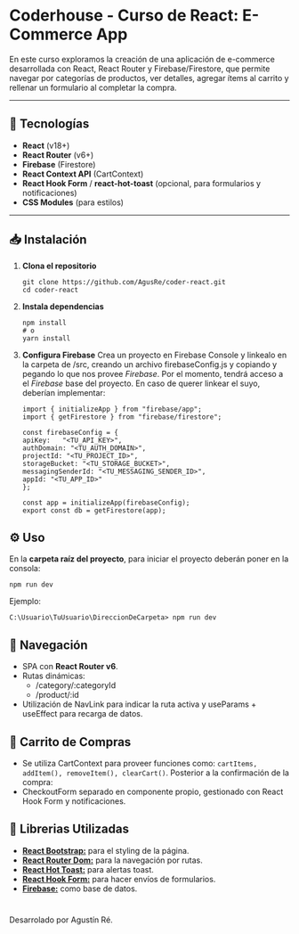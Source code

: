 # Coderhouse - Curso de React: E-Commerce App

En este curso exploramos la creación de una aplicación de e-commerce desarrollada con React, React Router y Firebase/Firestore, que permite navegar por categorías de productos, ver detalles, agregar ítems al carrito y rellenar un formulario al completar la compra.

---

## 🚀 Tecnologías

- **React** (v18+)
- **React Router** (v6+)
- **Firebase** (Firestore)
- **React Context API** (CartContext)
- **React Hook Form** / **react-hot-toast** (opcional, para formularios y notificaciones)
- **CSS Modules** (para estilos)

---

## 📥 Instalación

1. **Clona el repositorio**  
    ```
   git clone https://github.com/AgusRe/coder-react.git
   cd coder-react
   ```
2. **Instala dependencias**
    ```
    npm install
    # o
    yarn install
    ```
3. **Configura Firebase**
Crea un proyecto en Firebase Console y linkealo en la carpeta de /src, creando un archivo firebaseConfig.js y copiando y pegando lo que nos provee *Firebase*. Por el momento, tendrá acceso a el *Firebase* base del proyecto. En caso de querer linkear el suyo, deberían implementar:
    ```
    import { initializeApp } from "firebase/app";
    import { getFirestore } from "firebase/firestore";

    const firebaseConfig = {
    apiKey:   "<TU_API_KEY>",
    authDomain: "<TU_AUTH_DOMAIN>",
    projectId: "<TU_PROJECT_ID>",
    storageBucket: "<TU_STORAGE_BUCKET>",
    messagingSenderId: "<TU_MESSAGING_SENDER_ID>",
    appId: "<TU_APP_ID>"
    };

    const app = initializeApp(firebaseConfig);
    export const db = getFirestore(app);
    ```
## ⚙️ Uso
En la **carpeta raíz del proyecto**, para iniciar el proyecto deberán poner en la consola:

```npm run dev```

Ejemplo: 

```C:\Usuario\TuUsuario\DireccionDeCarpeta> npm run dev```

## 🔄 Navegación
- SPA con **React Router v6**.
- Rutas dinámicas:
    - /category/:categoryId
    - /product/:id
- Utilización de NavLink para indicar la ruta activa y useParams + useEffect para recarga de datos.

## 🛒 Carrito de Compras
- Se utiliza CartContext para proveer funciones como: ```cartItems, addItem(), removeItem(), clearCart()```.
Posterior a la confirmación de la compra:
- CheckoutForm separado en componente propio, gestionado con React Hook Form y notificaciones.

## 📖 Librerias Utilizadas 
- **[React Bootstrap:](https://react-bootstrap.netlify.app)** para el styling de la página.
- **[React Router Dom:](https://reactrouter.com/home)** para la navegación por rutas.
- **[React Hot Toast:](https://react-hot-toast.com)** para alertas toast.
- **[React Hook Form:](https://react-hook-form.com)** para hacer envíos de formularios.
- **[Firebase:](https://firebase.google.com)** como base de datos.
#
Desarrolado por Agustín Ré.


